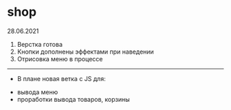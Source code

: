 # shop
28.06.2021
1. Верстка готова
2. Кнопки дополнены эффектами при наведении
3. Отрисовка меню в процессе
______________________________________________________
*  В плане новая ветка с  JS для:
- вывода меню
- проработки вывода товаров, корзины
